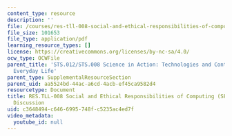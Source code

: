 ```yaml
---
content_type: resource
description: ''
file: /courses/res-tll-008-social-and-ethical-responsibilities-of-computing-serc-fall-2021/c3648494c6466995748fc5235ac4ed7f_MITRES-TLL008F21-STS-012module.pdf
file_size: 101653
file_type: application/pdf
learning_resource_types: []
license: https://creativecommons.org/licenses/by-nc-sa/4.0/
ocw_type: OCWFile
parent_title: 'STS.012/STS.008 Science in Action: Technologies and Controversies in
  Everyday Life'
parent_type: SupplementalResourceSection
parent_uid: aa5524bd-44ac-a6cd-4acb-ef45ca9582d4
resourcetype: Document
title: RES.TLL-008 Social and Ethical Responsibilities of Computing (SERC), STS.012/STS.008
  Discussion
uid: c3648494-c646-6995-748f-c5235ac4ed7f
video_metadata:
  youtube_id: null
---
```

